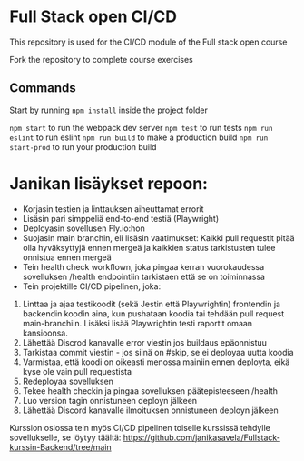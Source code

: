 # Full Stack open CI/CD

This repository is used for the CI/CD module of the Full stack open course

Fork the repository to complete course exercises

## Commands

Start by running `npm install` inside the project folder

`npm start` to run the webpack dev server
`npm test` to run tests
`npm run eslint` to run eslint
`npm run build` to make a production build
`npm run start-prod` to run your production build

# Janikan lisäykset repoon:

- Korjasin testien ja linttauksen aiheuttamat errorit
- Lisäsin pari simppeliä end-to-end testiä (Playwright)
- Deployasin sovellusen Fly.io:hon
- Suojasin main branchin, eli lisäsin vaatimukset: Kaikki pull requestit pitää olla hyväksyttyjä ennen mergeä ja kaikkien status tarkistusten tulee onnistua ennen mergeä
- Tein health check workflown, joka pingaa kerran vuorokaudessa sovelluksen /health endpointiin tarkistaen että se on toiminnassa
- Tein projektille CI/CD pipelinen, joka:

1. Linttaa ja ajaa testikoodit (sekä Jestin että Playwrightin) frontendin ja backendin koodin aina, kun pushataan koodia tai tehdään pull request main-branchiin. Lisäksi lisää Playwrightin testi raportit omaan kansioonsa.
2. Lähettää Discrod kanavalle error viestin jos buildaus epäonnistuu
3. Tarkistaa commit viestin - jos siinä on #skip, se ei deployaa uutta koodia
4. Varmistaa, että koodi on oikeasti menossa mainiin ennen deployta, eikä kyse ole vain pull requestista
5. Redeployaa sovelluksen
6. Tekee health checkin ja pingaa sovelluksen päätepisteeseen /health
7. Luo version tagin onnistuneen deployn jälkeen
8. Lähettää Discord kanavalle ilmoituksen onnistuneen deployn jälkeen

Kurssion osiossa tein myös CI/CD pipelinen toiselle kurssissä tehdylle sovellukselle, se löytyy täältä:
https://github.com/janikasavela/Fullstack-kurssin-Backend/tree/main
